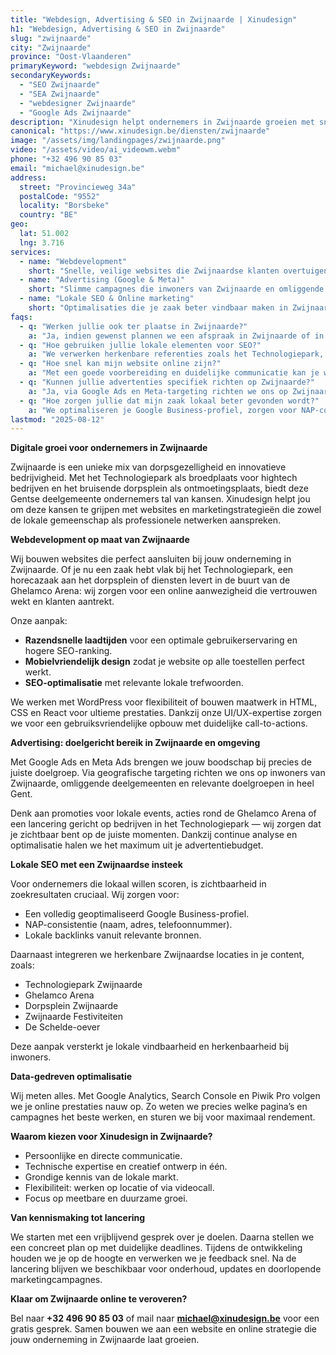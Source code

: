 ```yaml
---
title: "Webdesign, Advertising & SEO in Zwijnaarde | Xinudesign"
h1: "Webdesign, Advertising & SEO in Zwijnaarde"
slug: "zwijnaarde"
city: "Zwijnaarde"
province: "Oost-Vlaanderen"
primaryKeyword: "webdesign Zwijnaarde"
secondaryKeywords:
  - "SEO Zwijnaarde"
  - "SEA Zwijnaarde"
  - "webdesigner Zwijnaarde"
  - "Google Ads Zwijnaarde"
description: "Xinudesign helpt ondernemers in Zwijnaarde groeien met snelle websites, gerichte advertentiecampagnes en lokale SEO-strategieën die inspelen op de troeven van de deelgemeente."
canonical: "https://www.xinudesign.be/diensten/zwijnaarde"
image: "/assets/img/landingpages/zwijnaarde.png"
video: "/assets/video/ai_videowm.webm"
phone: "+32 496 90 85 03"
email: "michael@xinudesign.be"
address:
  street: "Provincieweg 34a"
  postalCode: "9552"
  locality: "Borsbeke"
  country: "BE"
geo:
  lat: 51.002
  lng: 3.716
services:
  - name: "Webdevelopment"
    short: "Snelle, veilige websites die Zwijnaardse klanten overtuigen en converteren."
  - name: "Advertising (Google & Meta)"
    short: "Slimme campagnes die inwoners van Zwijnaarde en omliggende wijken gericht bereiken."
  - name: "Lokale SEO & Online marketing"
    short: "Optimalisaties die je zaak beter vindbaar maken in Zwijnaarde en omgeving."
faqs:
  - q: "Werken jullie ook ter plaatse in Zwijnaarde?"
    a: "Ja, indien gewenst plannen we een afspraak in Zwijnaarde of in naburige gebieden zoals [Sint-Denijs-Westrem](/diensten/sint-denijs-westrem), [Afsnee](/diensten/afsnee) en [Gent](/diensten/gent). Online meetings zijn uiteraard ook mogelijk."
  - q: "Hoe gebruiken jullie lokale elementen voor SEO?"
    a: "We verwerken herkenbare referenties zoals het Technologiepark, de Ghelamco Arena en het Zwijnaardse dorpsplein in teksten, meta-data en visuals."
  - q: "Hoe snel kan mijn website online zijn?"
    a: "Met een goede voorbereiding en duidelijke communicatie kan je website doorgaans binnen 2 tot 4 weken live gaan."
  - q: "Kunnen jullie advertenties specifiek richten op Zwijnaarde?"
    a: "Ja, via Google Ads en Meta-targeting richten we ons op Zwijnaarde en omliggende wijken, met focus op relevante zoekwoorden en doelgroepen."
  - q: "Hoe zorgen jullie dat mijn zaak lokaal beter gevonden wordt?"
    a: "We optimaliseren je Google Business-profiel, zorgen voor NAP-consistentie en bouwen lokale backlinks rond zoekwoorden zoals 'webdesigner Zwijnaarde'."
lastmod: "2025-08-12"
---
```


**Digitale groei voor ondernemers in Zwijnaarde**

Zwijnaarde is een unieke mix van dorpsgezelligheid en innovatieve bedrijvigheid. Met het Technologiepark als broedplaats voor hightech bedrijven en het bruisende dorpsplein als ontmoetingsplaats, biedt deze Gentse deelgemeente ondernemers tal van kansen. Xinudesign helpt jou om deze kansen te grijpen met websites en marketingstrategieën die zowel de lokale gemeenschap als professionele netwerken aanspreken.

**Webdevelopment op maat van Zwijnaarde**

Wij bouwen websites die perfect aansluiten bij jouw onderneming in Zwijnaarde. Of je nu een zaak hebt vlak bij het Technologiepark, een horecazaak aan het dorpsplein of diensten levert in de buurt van de Ghelamco Arena: wij zorgen voor een online aanwezigheid die vertrouwen wekt en klanten aantrekt.

Onze aanpak:

- **Razendsnelle laadtijden** voor een optimale gebruikerservaring en hogere SEO-ranking.
- **Mobielvriendelijk design** zodat je website op alle toestellen perfect werkt.
- **SEO-optimalisatie** met relevante lokale trefwoorden.

We werken met WordPress voor flexibiliteit of bouwen maatwerk in HTML, CSS en React voor ultieme prestaties. Dankzij onze UI/UX-expertise zorgen we voor een gebruiksvriendelijke opbouw met duidelijke call-to-actions.

**Advertising: doelgericht bereik in Zwijnaarde en omgeving**

Met Google Ads en Meta Ads brengen we jouw boodschap bij precies de juiste doelgroep. Via geografische targeting richten we ons op inwoners van Zwijnaarde, omliggende deelgemeenten en relevante doelgroepen in heel Gent.

Denk aan promoties voor lokale events, acties rond de Ghelamco Arena of een lancering gericht op bedrijven in het Technologiepark — wij zorgen dat je zichtbaar bent op de juiste momenten. Dankzij continue analyse en optimalisatie halen we het maximum uit je advertentiebudget.

**Lokale SEO met een Zwijnaardse insteek**

Voor ondernemers die lokaal willen scoren, is zichtbaarheid in zoekresultaten cruciaal. Wij zorgen voor:

- Een volledig geoptimaliseerd Google Business-profiel.
- NAP-consistentie (naam, adres, telefoonnummer).
- Lokale backlinks vanuit relevante bronnen.

Daarnaast integreren we herkenbare Zwijnaardse locaties in je content, zoals:

- Technologiepark Zwijnaarde
- Ghelamco Arena
- Dorpsplein Zwijnaarde
- Zwijnaarde Festiviteiten
- De Schelde-oever

Deze aanpak versterkt je lokale vindbaarheid en herkenbaarheid bij inwoners.

**Data-gedreven optimalisatie**

Wij meten alles. Met Google Analytics, Search Console en Piwik Pro volgen we je online prestaties nauw op. Zo weten we precies welke pagina’s en campagnes het beste werken, en sturen we bij voor maximaal rendement.

**Waarom kiezen voor Xinudesign in Zwijnaarde?**

- Persoonlijke en directe communicatie.
- Technische expertise en creatief ontwerp in één.
- Grondige kennis van de lokale markt.
- Flexibiliteit: werken op locatie of via videocall.
- Focus op meetbare en duurzame groei.

**Van kennismaking tot lancering**

We starten met een vrijblijvend gesprek over je doelen. Daarna stellen we een concreet plan op met duidelijke deadlines. Tijdens de ontwikkeling houden we je op de hoogte en verwerken we je feedback snel. Na de lancering blijven we beschikbaar voor onderhoud, updates en doorlopende marketingcampagnes.

**Klaar om Zwijnaarde online te veroveren?**

Bel naar **+32 496 90 85 03** of mail naar **[michael@xinudesign.be](mailto:michael@xinudesign.be)** voor een gratis gesprek. Samen bouwen we aan een website en online strategie die jouw onderneming in Zwijnaarde laat groeien.
